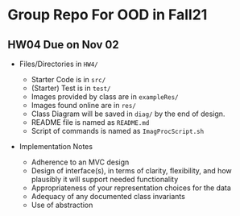 # Group Repo For OOD in Fall21

## HW04 Due on Nov 02

- Files/Directories in `HW4/`
    - Starter Code is in  `src/`
    - (Starter) Test is in `test/`
    - Images provided by class are in `exampleRes/`
    - Images found online are in `res/`
    - Class Diagram will be saved in `diag/` by the end of design.
    - README file is named as `README.md`
    - Script of commands is named as `ImagProcScript.sh`

- Implementation Notes
  - Adherence to an MVC design
  - Design of interface(s), in terms of clarity, flexibility, and how plausibly it will support needed functionality
  - Appropriateness of your representation choices for the data
  - Adequacy of any documented class invariants 
  - Use of abstraction

